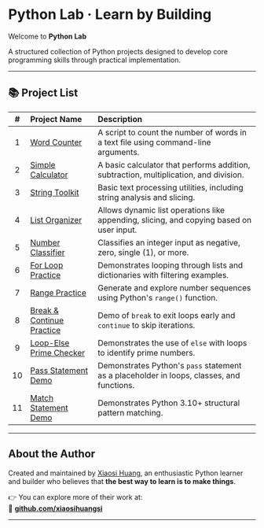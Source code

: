 # Python Lab · Learn by Building

Welcome to **Python Lab**

A structured collection of Python projects designed to develop core programming skills through practical implementation.

---

## 📚 Project List

| # | Project Name | Description |
|:-:|:-------------|:------------|
| 1 | [Word Counter](projects/word_counter.md) | A script to count the number of words in a text file using command-line arguments. |
| 2 | [Simple Calculator](projects/calculator.md) | A basic calculator that performs addition, subtraction, multiplication, and division. |
| 3 | [String Toolkit](projects/string_toolkit.md) | Basic text processing utilities, including string analysis and slicing. |
| 4 | [List Organizer](projects/list_organizer.md) | Allows dynamic list operations like appending, slicing, and copying based on user input. |
| 5 | [Number Classifier](projects/number_classifier.md) | Classifies an integer input as negative, zero, single (1), or more. |
| 6 | [For Loop Practice](projects/for_loop.md) | Demonstrates looping through lists and dictionaries with filtering examples. |
| 7 | [Range Practice](projects/range.md) | Generate and explore number sequences using Python's `range()` function. |
| 8 | [Break & Continue Practice](projects/break_continue.md) | Demo of `break` to exit loops early and `continue` to skip iterations. |
| 9 | [Loop-Else Prime Checker](projects/loop_else.md) | Demonstrates the use of `else` with loops to identify prime numbers. |
|10 | [Pass Statement Demo](projects/pass_statement.md) | Demonstrates Python's `pass` statement as a placeholder in loops, classes, and functions. |
|11 | [Match Statement Demo](projects/match.md) | Demonstrates Python 3.10+ structural pattern matching. |

---

## About the Author

Created and maintained by [Xiaosi Huang](https://github.com/xiaosihuangsi), an enthusiastic Python learner and builder who believes that **the best way to learn is to make things**.

👉 You can explore more of their work at:  
🔗 **[github.com/xiaosihuangsi](https://github.com/xiaosihuangsi?tab=repositories)**

---


